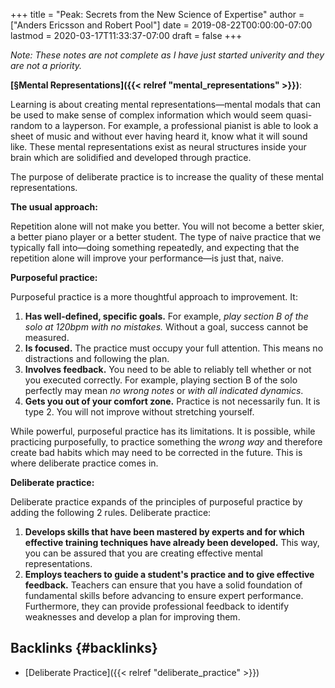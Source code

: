 +++
title = "Peak: Secrets from the New Science of Expertise"
author = ["Anders Ericsson and Robert Pool"]
date = 2019-08-22T00:00:00-07:00
lastmod = 2020-03-17T11:33:37-07:00
draft = false
+++

_Note: These notes are not complete as I have just started univerity and they are not a priority._

**[§Mental Representations]({{< relref "mental_representations" >}})**:

Learning is about creating mental representations—mental modals that can be used to make sense of complex information which would seem quasi-random to a layperson. For example, a professional pianist is able to look a sheet of music and without ever having heard it, know what it will sound like. These mental representations exist as neural structures inside your brain which are solidified and developed through practice.

The purpose of deliberate practice is to increase the quality of these mental representations.

**The usual approach:**

Repetition alone will not make you better. You will not become a better skier, a better piano player or a better student. The type of naive practice that we typically fall into—doing something repeatedly, and expecting that the repetition alone will improve your performance—is just that, naive.

**Purposeful practice:**

Purposeful practice is a more thoughtful approach to improvement. It:

1.  **Has well-defined, specific goals.** For example, _play section B of the solo at 120bpm with no  mistakes._ Without a goal, success cannot be measured.
2.  **Is focused.** The practice must occupy your full attention. This means no distractions and following the plan.
3.  **Involves feedback.** You need to be able to reliably tell whether or not you executed correctly. For example, playing section B of the solo perfectly may mean _no wrong notes_ or _with all indicated dynamics_.
4.  **Gets you out of your comfort zone.** Practice is not necessarily fun. It is type 2. You will not improve without stretching yourself.

While powerful, purposeful practice has its limitations. It is possible, while practicing purposefully, to practice something the _wrong way_ and therefore create bad habits which may need to be corrected in the future. This is where deliberate practice comes in.

**Deliberate practice:**

Deliberate practice expands of the principles of purposeful practice by adding the following 2 rules. Deliberate practice:

1.  **Develops skills that have been mastered by experts and for which effective training techniques have already been developed.** This way, you can be assured that you are creating effective mental representations.
2.  **Employs teachers to guide a student's practice and to give effective feedback.** Teachers can ensure that you have a solid foundation of fundamental skills before advancing to ensure expert performance. Furthermore, they can provide professional feedback to identify weaknesses and develop a plan for improving them.


## Backlinks {#backlinks}

-   [Deliberate Practice]({{< relref "deliberate_practice" >}})

